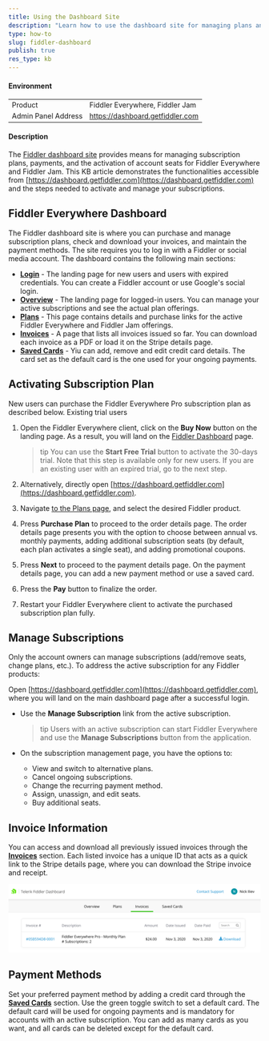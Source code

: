 ```yaml
---
title: Using the Dashboard Site
description: "Learn how to use the dashboard site for managing plans and subscriptions for the Fiddler products."
type: how-to
slug: fiddler-dashboard
publish: true
res_type: kb
---
```



#### Environment

|   |   |
|---|---|
| Product | Fiddler Everywhere, Fiddler Jam |
| Admin Panel Address | https://dashboard.getfiddler.com  |

#### Description

The [Fiddler dashboard site](https://dashboard.getfiddler.com) provides means for managing subscription plans, payments, and the activation of account seats for Fiddler Everywhere and Fiddler Jam. This KB article demonstrates the functionalities accessible from [https://dashboard.getfiddler.com](https://dashboard.getfiddler.com) and the steps needed to activate and manage your subscriptions.


## Fiddler Everywhere Dashboard

The Fiddler dashboard site is where you can purchase and manage subscription plans, check and download your invoices, and maintain the payment methods. The site requires you to log in with a Fiddler or social media account. The dashboard contains the following main sections:

- [**Login**](https://dashboard.getfiddler.com/login) - The landing page for new users and users with expired credentials. You can create a Fiddler account or use Google's social login.
- [**Overview**](https://dashboard.getfiddler.com/overview) - The landing page for logged-in users. You can manage your active subscriptions and see the actual plan offerings.
- [**Plans**](https://dashboard.getfiddler.com/plans) - This page contains details and purchase links for the active Fiddler Everywhere and Fiddler Jam offerings.
- [**Invoices**](https://dashboard.getfiddler.com/invoices) - A page that lists all invoices issued so far. You can download each invoice as a PDF or load it on the Stripe details page.
- [**Saved Cards**](https://dashboard.getfiddler.com/cards) - Yiu can add, remove and edit credit card details. The card set as the default card is the one used for your ongoing payments.


## Activating Subscription Plan

New users can purchase the Fiddler Everywhere Pro subscription plan as described below. Existing trial users

1. Open the Fiddler Everywhere client, click on the **Buy Now** button on the landing page. As a result, you will land on the [Fiddler Dashboard](https://dashboard.getfiddler.com) page.

    >tip You can use the **Start Free Trial** button to activate the 30-days trial. Note that this step is available only for new users. If you are an existing user with an expired trial, go to the next step.
1. Alternatively, directly open [https://dashboard.getfiddler.com](https://dashboard.getfiddler.com).
1. Navigate [to the Plans page](https://dashboard.getfiddler.com/plans), and select the desired Fiddler product.
1. Press **Purchase Plan** to proceed to the order details page. The order details page presents you with the option to choose between annual vs. monthly payments, adding additional subscription seats (by default, each plan activates a single seat), and adding promotional coupons.
1. Press **Next** to proceed to the payment details page. On the payment details page, you can add a new payment method or use a saved card.
1. Press the **Pay** button to finalize the order.
1. Restart your Fiddler Everywhere client to activate the purchased subscription plan fully.


## Manage Subscriptions

Only the account owners can manage subscriptions (add/remove seats, change plans, etc.). To address the active subscription for any Fiddler products:

Open [https://dashboard.getfiddler.com](https://dashboard.getfiddler.com), where you will land on the main dashboard page after a successful login.

- Use the **Manage Subscription** link from the active subscription.

    >tip Users with an active subscription can start Fiddler Everywhere and use the **Manage Subscriptions** button from the application.

- On the subscription management page, you have the options to:
    - View and switch to alternative plans.
    - Cancel ongoing subscriptions.
    - Change the recurring payment method.
    - Assign, unassign, and edit seats.
    - Buy additional seats.



## Invoice Information

You can access and download all previously issued invoices through the [**Invoices**](https://dashboard.getfiddler.com/invoices) section. Each listed invoice has a unique ID that acts as a quick link to the Stripe details page, where you can download the Stripe invoice and receipt.

![Invoice list in the Dashboard site](../images/dash/dash-invoice-list.png)

## Payment Methods

Set your preferred payment method by adding a credit card through the [**Saved Cards**](https://dashboard.getfiddler.com/cards) section. Use the green toggle switch to set a default card. The default card will be used for ongoing payments and is mandatory for accounts with an active subscription. You can add as many cards as you want, and all cards can be deleted except for the default card.
